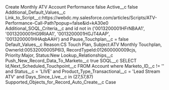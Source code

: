 <?xml version="1.0" encoding="UTF-8"?>
<CustomMetadata xmlns="http://soap.sforce.com/2006/04/metadata" xmlns:xsi="http://www.w3.org/2001/XMLSchema-instance" xmlns:xsd="http://www.w3.org/2001/XMLSchema">
    <label>Create Monthly ATV Account Performance</label>
    <protected>false</protected>
    <values>
        <field>Active__c</field>
        <value xsi:type="xsd:boolean">false</value>
    </values>
    <values>
        <field>Additional_Default_Values__c</field>
        <value xsi:type="xsd:string">Link_to_Script__c:https://webdc.my.salesforce.com/articles/Scripts/ATV-Performance-Call-Path?popup=false&amp;id=kA30e0</value>
    </values>
    <values>
        <field>Additional_SOQL_Criteria__c</field>
        <value xsi:type="xsd:string">and id not in (&apos;0013200001HFrNBAA1&apos;, &apos;0013200001HG9RIAA1&apos;, &apos;0013200001HGJT4AAP&apos;, &apos;0013200001HHAqbAAH&apos;) and Pause_Touchplan__c = false</value>
    </values>
    <values>
        <field>Default_Values__c</field>
        <value xsi:type="xsd:string">Reason:CS Touch Plan, 
Subject:ATV Monthly Touchplan, 
OwnerId:00532000005P6l3, 
RecordTypeId:012600000009cjs, 
Priority:Major, 
Status:New</value>
    </values>
    <values>
        <field>Lookup_Relationships__c</field>
        <value xsi:nil="true"/>
    </values>
    <values>
        <field>Push_New_Record_Data_To_Marketo__c</field>
        <value xsi:type="xsd:boolean">true</value>
    </values>
    <values>
        <field>SOQL__c</field>
        <value xsi:type="xsd:string">SELECT Id,Next_Scheduled_Touchpoint__c FROM Account where Marketo_ID__c != &apos;&apos; and Status__c = &apos;LIVE&apos; and Product_Type_Transactional__c = &apos;Lead Stream ATV&apos; and Days_Since_Live__c in (27,57,87)</value>
    </values>
    <values>
        <field>Supported_Objects_for_Record_Auto_Create__c</field>
        <value xsi:type="xsd:string">Case</value>
    </values>
</CustomMetadata>

